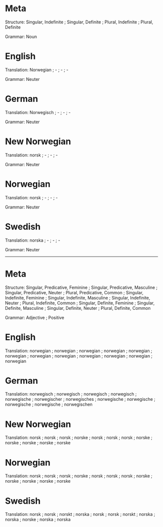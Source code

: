 Meta
====

Structure: Singular, Indefinite ; Singular, Definite ; Plural, Indefinite ; Plural, Definite

Grammar:   Noun



English
=======

Translation: Norwegian ; - ; - ; -

Grammar:     Neuter



German
======

Translation: Norwegisch ; - ; - ; -

Grammar:     Neuter



New Norwegian
=============

Translation: norsk ; - ; - ; -

Grammar:     Neuter



Norwegian
=========

Translation: norsk ; - ; - ; -

Grammar:     Neuter



Swedish
=======

Translation: norska ; - ; - ; -

Grammar:     Neuter



--------------------------------------------------------------------------------

Meta
====

Structure: Singular, Predicative, Feminine ; Singular, Predicative, Masculine ; Singular, Predicative, Neuter ; Plural, Predicative, Common ;
           Singular, Indefinite, Feminine  ; Singular, Indefinite, Masculine  ; Singular, Indefinite, Neuter  ; Plural, Indefinite, Common  ;
           Singular, Definite, Feminine    ; Singular, Definite, Masculine    ; Singular, Definite, Neuter    ; Plural, Definite, Common

Grammar:   Adjective ; Positive



English
=======

Translation: norwegian ; norwegian ; norwegian ; norwegian ;
             norwegian ; norwegian ; norwegian ; norwegian ;
             norwegian ; norwegian ; norwegian ; norwegian



German
======

Translation: norwegisch  ; norwegisch   ; norwegisch   ; norwegisch   ;
             norwegische ; norwegischer ; norwegisches ; norwegische  ;
             norwegische ; norwegische  ; norwegische  ; norwegischen



New Norwegian
=============

Translation: norsk  ; norsk  ; norsk  ; norske ;
             norsk  ; norsk  ; norsk  ; norske ;
             norske ; norske ; norske ; norske



Norwegian
=========

Translation: norsk  ; norsk  ; norsk  ; norske ;
             norsk  ; norsk  ; norsk  ; norske ;
             norske ; norske ; norske ; norske



Swedish
=======

Translation: norsk  ; norsk  ; norskt ; norska ;
             norsk  ; norsk  ; norskt ; norska ;
             norska ; norske ; norska ; norska
